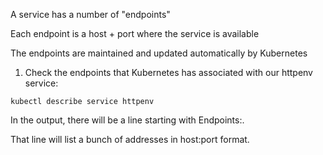 A service has a number of "endpoints"

Each endpoint is a host + port where the service is available

The endpoints are maintained and updated automatically by Kubernetes

1. Check the endpoints that Kubernetes has associated with our httpenv service:

```execute
kubectl describe service httpenv
```

In the output, there will be a line starting with Endpoints:.

That line will list a bunch of addresses in host:port format.
